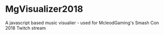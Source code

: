 # MgVisualizer2018
A javascript based music visualier - used for McleodGaming's Smash Con 2018 Twitch stream
